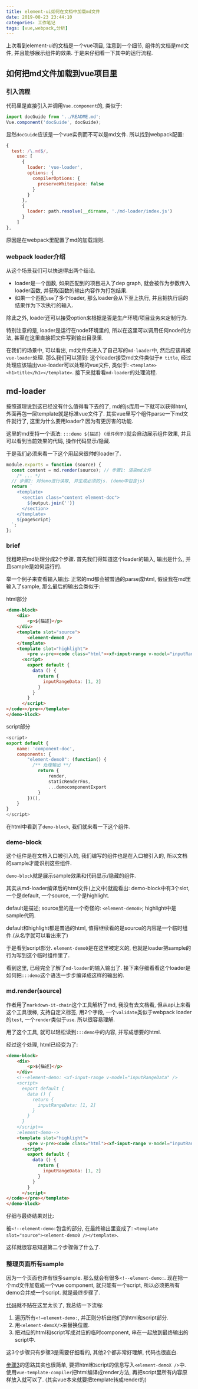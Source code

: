 ```yaml
---
title: element-ui如何在文档中加载md文件
date: 2019-08-23 23:44:10
categories: 工作笔记
tags: [vue,webpack,分析]
---
```

上次看到element-ui的文档是一个vue项目, 注意到一个细节, 组件的文档是md文件, 并且能够展示组件的效果. 于是来仔细看一下其中的运行流程.

<!--more-->

## 如何把md文件加载到vue项目里

### 引入流程

代码里是直接引入并调用`Vue.component`的, 类似于:

```js
import docGuide from '../README.md';
Vue.component('docGuide', docGuide);
```

显然`docGuide`应该是一个vue实例而不可以是md文件. 所以找到webpack配置:

```js
{
  test: /\.md$/,
    use: [
      {
        loader: 'vue-loader',
        options: {
          compilerOptions: {
            preserveWhitespace: false
          }
        }
      },
      {
        loader: path.resolve(__dirname, './md-loader/index.js')
      }
    ]
},
```

原因是在webpack里配置了md的加载规则.

### webpack loader介绍

从这个场景我们可以快速得出两个结论.

+ loader是一个函数, 如果匹配到的项目进入了dep graph, 就会被作为参数传入loader函数, 并获取函数的输出内容作为打包结果.
+ 如果一个匹配`use`了多个loader, 那么loader会从下至上执行, 并且把执行后的结果作为下次执行的输入.

除此之外, loader还可以接受option来根据是否是生产环境/项目业务来定制行为.

特别注意的是, loader是运行在node环境里的, 所以在这里可以调用任何node的方法, 甚至在这里直接把文件写到输出目录里.

在我们的场景中, 可以看出, md文件先进入了自己写的`md-loader`中, 然后应该再被`vue-loader`处理. 那么我们可以猜到: 这个loader接受md文件类似于`# title`, 经过处理应该输出vue-loader可以处理的vue文件, 类似于: `<template><h1>title</h1></template>`. 接下来就看看`md-loader`的处理流程.

## md-loader

按照道理说到这已经没有什么值得看下去的了, md的js库用一下就可以获得html, 外面再包一层template就是标准vue文件了. 其实vue里写个组件parse一下md文件就行了, 这里为什么要用loader? 因为有更厉害的功能.

这里的md支持一个语法: `:::demo ${描述} (组件例子)`就会自动展示组件效果, 并且可以看到当前效果的代码, 操作代码显示/隐藏.

于是我们必须来看一下这个用起来很帅的loader了.

```js
module.exports = function (source) {
  const content = md.render(source); // 步骤1: 渲染md文件
	/* ... */
  // 步骤2: 对demo进行读取, 并生成必须的js. (demo中包含js)
  return `
    <template>
      <section class="content element-doc">
        ${output.join('')}
      </section>
    </template>
    ${pageScript}
  `;
};
```

### brief

我粗略把md处理分成2个步骤. 首先我们得知道这个loader的输入, 输出是什么, 并且sample是如何运行的.

举一个例子来查看输入输出: 正常的md都会被普通的parse成html, 假设我在md里输入了sample, 那么最后的输出会类似于:

html部分

```html
<demo-block>
    <div>
        <p>${描述}</p>
    </div>
    <template slot="source">
        <element-demo0 />
  	</template>
    <template slot="highlight">
        <pre v-pre><code class="html"><xf-input-range v-model="inputRangeData" />
      <script>
        export default {
          data () {
            return {
              inputRangeData: [1, 2]
            }
          }
        }
      </script>
</code></pre></template>
</demo-block>
```

script部分

```js
<script>
export default {
    name: 'component-doc',
    components: {
        "element-demo0": (function() {
          /** 处理输出 **/
            return {
                render,
                staticRenderFns,
                ...democomponentExport
            }
        })(),
    }
}
</script>
```

在html中看到了`demo-block`, 我们就来看一下这个组件.

### demo-block

这个组件是在文档入口被引入的, 我们编写的组件也是在入口被引入的, 所以文档的sample才能识别这些组件.

`demo-block`就是展示sample效果和代码显示/隐藏的组件.

其实从md-loader编译后的html文件(上文中)就能看出: demo-block中有3个slot, 一个是default, 一个source, 一个是highlight. 

default是描述; source里的是一个奇怪的: `<element-demo0>`; highlight中是sample代码.

default和highlight都是普通的html, 值得继续看的是source的内容是一个临时组件.(从名字就可以看出来了)

于是看到script部分. `element-demo0`是在这里被定义的, 也就是loader把sample的行为写到这个临时组件里了.

看到这里, 已经完全了解了`md-loader`的输入输出了. 接下来仔细看看这个loader是如何把`:::demo`这个语法一步步编译成这样的输出的.

### md.render(source)

作者用了`markdown-it-chain`这个工具解析了md, 我没有去文档看, 但从api上来看这个工具很棒, 支持自定义标签, 用2个字段, 一个`validate`类似于webpack loader的`test`, 一个`render`类似于`use`. 所以很容易理解.

用了这个工具, 就可以轻松读到`:::demo`中的内容, 并写成想要的html.

经过这个处理, html已经变为了:

```html
<demo-block>
    <div>
        <p>${描述}</p>
    </div>
    <!--element-demo: <xf-input-range v-model="inputRangeData" />
    <script>
      export default {
        data () {
          return {
            inputRangeData: [1, 2]
          }
        }
      }
    </script>=
    :element-demo-->
    <template slot="highlight">
        <pre v-pre><code class="html"><xf-input-range v-model="inputRangeData" />
      <script>
        export default {
          data () {
            return {
              inputRangeData: [1, 2]
            }
          }
        }
      </script>
</code></pre></template>
</demo-block>
```

仔细与最终结果对比:

被`<!--element-demo:`包含的部分, 在最终输出里变成了: `<template slot="source"><element-demo0 /></template>`.

这样就很容易知道第二个步骤做了什么了.

### 整理页面所有sample

因为一个页面也许有很多sample. 那么就会有很多`<!--element-demo:`. 现在把一个md文件加载成一个vue component, 就只能有一个script, 所以必须把所有demo合并成一个script. 就是最终步骤了.

[代码](https://github.com/ElemeFE/element/blob/dev/build/md-loader/index.js)就不贴在这里太长了, 我总结一下流程:

1. 遍历所有`<!—element-demo:`, 并正则分析出他们的html和script部分.
2. 用`<element-demoX/>`来替换位置.
3. 把对应的html和script写成对应的临时component, 串在一起放到最终输出的script中.

这3个步骤只有步骤3是需要仔细看的, 其他2个都非常好理解, 代码也很直白.

[步骤3](https://github.com/ElemeFE/element/blob/dev/build/md-loader/util.js#L30)的思路其实也很简单, 要把html和script的信息写入`<element-demoX />`中. 使用`vue-template-compiler`把html编译成render方法, 再把script里所有内容原样放入就可以了. (其实vue本来就要把template转成render的)